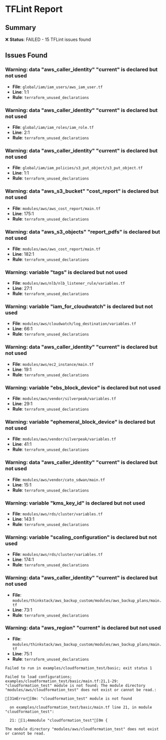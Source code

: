 # TFLint Report

## Summary
❌ **Status**: FAILED - 15 TFLint issues found

## Issues Found

### Warning: data "aws_caller_identity" "current" is declared but not used

- **File**: `global/iam/iam_users/aws_iam_user.tf`
- **Line**: 1:1
- **Rule**: `terraform_unused_declarations`

### Warning: data "aws_caller_identity" "current" is declared but not used

- **File**: `global/iam/iam_roles/iam_role.tf`
- **Line**: 2:1
- **Rule**: `terraform_unused_declarations`

### Warning: data "aws_caller_identity" "current" is declared but not used

- **File**: `global/iam/iam_policies/s3_put_object/s3_put_object.tf`
- **Line**: 1:1
- **Rule**: `terraform_unused_declarations`

### Warning: data "aws_s3_bucket" "cost_report" is declared but not used

- **File**: `modules/aws/aws_cost_report/main.tf`
- **Line**: 175:1
- **Rule**: `terraform_unused_declarations`

### Warning: data "aws_s3_objects" "report_pdfs" is declared but not used

- **File**: `modules/aws/aws_cost_report/main.tf`
- **Line**: 182:1
- **Rule**: `terraform_unused_declarations`

### Warning: variable "tags" is declared but not used

- **File**: `modules/aws/nlb/nlb_listener_rule/variables.tf`
- **Line**: 27:1
- **Rule**: `terraform_unused_declarations`

### Warning: variable "iam_for_cloudwatch" is declared but not used

- **File**: `modules/aws/cloudwatch/log_destination/variables.tf`
- **Line**: 66:1
- **Rule**: `terraform_unused_declarations`

### Warning: data "aws_caller_identity" "current" is declared but not used

- **File**: `modules/aws/ec2_instance/main.tf`
- **Line**: 19:1
- **Rule**: `terraform_unused_declarations`

### Warning: variable "ebs_block_device" is declared but not used

- **File**: `modules/aws/vendor/silverpeak/variables.tf`
- **Line**: 29:1
- **Rule**: `terraform_unused_declarations`

### Warning: variable "ephemeral_block_device" is declared but not used

- **File**: `modules/aws/vendor/silverpeak/variables.tf`
- **Line**: 41:1
- **Rule**: `terraform_unused_declarations`

### Warning: data "aws_caller_identity" "current" is declared but not used

- **File**: `modules/aws/vendor/cato_sdwan/main.tf`
- **Line**: 15:1
- **Rule**: `terraform_unused_declarations`

### Warning: variable "kms_key_id" is declared but not used

- **File**: `modules/aws/rds/cluster/variables.tf`
- **Line**: 143:1
- **Rule**: `terraform_unused_declarations`

### Warning: variable "scaling_configuration" is declared but not used

- **File**: `modules/aws/rds/cluster/variables.tf`
- **Line**: 174:1
- **Rule**: `terraform_unused_declarations`

### Warning: data "aws_caller_identity" "current" is declared but not used

- **File**: `modules/thinkstack/aws_backup_custom/modules/aws_backup_plans/main.tf`
- **Line**: 73:1
- **Rule**: `terraform_unused_declarations`

### Warning: data "aws_region" "current" is declared but not used

- **File**: `modules/thinkstack/aws_backup_custom/modules/aws_backup_plans/main.tf`
- **Line**: 75:1
- **Rule**: `terraform_unused_declarations`

```
Failed to run in examples/cloudformation_test/basic; exit status 1
```

```
Failed to load configurations; examples/cloudformation_test/basic/main.tf:21,1-29: "cloudformation_test" module is not found; The module directory "modules/aws/cloudformation_test" does not exist or cannot be read.:
```

```
[31mError[0m: "cloudformation_test" module is not found
```

```
  on examples/cloudformation_test/basic/main.tf line 21, in module "cloudformation_test":
```

```
  21: [1;4mmodule "cloudformation_test"[0m {
```

```
The module directory "modules/aws/cloudformation_test" does not exist or cannot be read.
```
